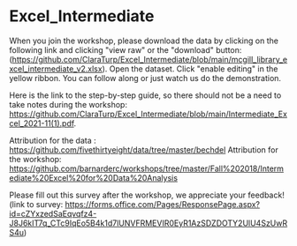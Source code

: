 # Excel_Intermediate

When you join the workshop, please download the data by clicking on the following link and clicking "view raw" or the "download" button: (https://github.com/ClaraTurp/Excel_Intermediate/blob/main/mcgill_library_excel_intermediate_v2.xlsx). Open the dataset. Click "enable editing" in the yellow ribbon. You can follow along or just watch us do the demonstration.

Here is the link to the step-by-step guide, so there should not be a need to take notes during the workshop: https://github.com/ClaraTurp/Excel_Intermediate/blob/main/Intermediate_Excel_2021-11(1).pdf.

Attribution for the data : https://github.com/fivethirtyeight/data/tree/master/bechdel
Attribution for the workshop: https://github.com/barnarderc/workshops/tree/master/Fall%202018/Intermediate%20Excel%20for%20Data%20Analysis

Please fill out this survey after the workshop, we appreciate your feedback! (link to survey: https://forms.office.com/Pages/ResponsePage.aspx?id=cZYxzedSaEqvqfz4-J8J6kIT7q_CTc9IqEo5B4k1d7lUNVFRMEVIR0EyR1AzSDZDOTY2UlU4SzUwRS4u) 
